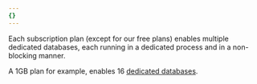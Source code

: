 ```yaml
---
{}
---
```

Each subscription plan (except for our free plans) enables multiple dedicated databases, each running in a dedicated process and in a non-blocking manner.

A 1GB plan for example, enables 16 [dedicated databases](https://redislabs.com/blog/benchmark-shared-vs-dedicated-redis-instances).